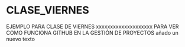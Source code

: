 # CLASE_VIERNES
EJEMPLO PARA CLASE DE VIERNES
xxxxxxxxxxxxxxxxxxxx
PARA VER COMO FUNCIONA GITHUB EN LA GESTIÓN DE PROYECTOS
añado un nuevo texto

